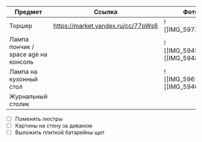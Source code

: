 
| Предмет                             | Ссылка                             | Фото                               |                                    |     |
| ----------------------------------- | ---------------------------------- | ---------------------------------- | ---------------------------------- | --- |
| Торшер                              | https://market.yandex.ru/cc/77pWs6 | ![[IMG_5973.jpeg]]                 |                                    |     |
| Лампа пончик / space age на консоль |                                    | ![[IMG_5945.png]]![[IMG_5948.png]] | ![[IMG_5949.png]]![[IMG_5956.png]] |     |
| Лампа на кухонный стол              |                                    | ![[IMG_5961.png]]![[IMG_5946.png]] |                                    |     |
| Журнальный столик                   |                                    |                                    |                                    |     |

- [ ] Поменять люстры
- [ ] Картины на стену за диваном
- [ ] Выложить плиткой батарейны щит